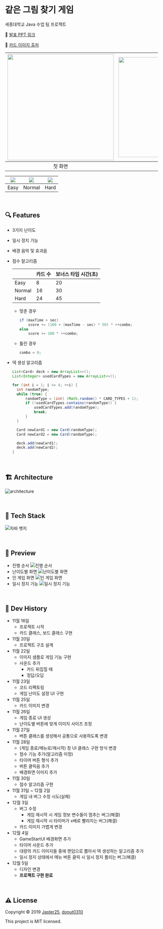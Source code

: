 # 같은 그림 찾기 게임

세종대학교 Java 수업 팀 프로젝트

🔗 [발표 PPT 링크](https://onedrive.live.com/view.aspx?resid=37D925D4498BC6CA!1666&ithint=file%2Cpptx&authkey=!AEPMe6szJlL-xOw)

🔗 [카드 이미지 출처](https://game-icons.net/)

| <img src="https://imgur.com/c4DIVs7.png" width=350/> | <img src="https://imgur.com/bopgn23.png" width=330/> |
| :--------------------------------------------------: | :--------------------------------------------------: |
|                       첫 화면                        |                       인 게임                        |

| <img src="https://imgur.com/sABKw0L.gif" /> | <img src="https://imgur.com/4Hws9bN.gif"/> | <img src="https://imgur.com/dLO7TUg.gif" /> |
| :-----------------------------------------: | :----------------------------------------: | :-----------------------------------------: |
|                    Easy                     |                   Normal                   |                    Hard                     |

<br>

## **🔍 Features**

- 3가지 난이도
- 일시 정지 기능
- 배경 음악 및 효과음
- 점수 알고리즘

  |        | 카드 수 | 보너스 타임 시간(초) |
  | ------ | ------- | -------------------- |
  | Easy   | 8       | 20                   |
  | Normal | 16      | 30                   |
  | Hard   | 24      | 45                   |

  - 맞춘 경우
    ```java
    if (maxTime > sec)
    	score += (100 + (maxTime - sec) * 50) * ++combo;
    else
    	score += 100 * ++combo;
    ```
  - 틀린 경우
    ```java
    combo = 0;
    ```

- 덱 생성 알고리즘

  ```java
  List<Card> deck = new ArrayList<>();
  List<Integer> usedCardTypes = new ArrayList<>();

  for (int i = 1; i <= 4; ++i) {
  	int randomType;
  	while (true) {
  		randomType = (int) (Math.random() * CARD_TYPES + 1);
  		if (!usedCardTypes.contains(randomType)) {
  			usedCardTypes.add(randomType);
  			break;
  		}
  	}

  	Card newCard1 = new Card(randomType);
  	Card newCard2 = new Card(randomType);

  	deck.add(newCard1);
  	deck.add(newCard2);
  }
  ```

<br>

## **🏗 Architecture**

![architecture](https://imgur.com/lgvWSYs.png)

<br>

## **🧱 Tech Stack**

![자바 뱃지](https://img.shields.io/badge/JAVA%2011-007396?style=for-the-badge&logo=java&logoColor=white.png)

<br>

## **📸 Preview**

- 진행 순서
  ![진행 순서](https://imgur.com/jvOCi8E.png)
- 난이도별 화면
  ![난이도별 화면](https://imgur.com/FOGpqGF.png)
- 인 게임 화면
  ![인 게임 화면](https://imgur.com/OKuPiqR.png)
- 일시 정지 기능
  ![일시 정지 기능](https://imgur.com/0vZjqc0.png)

<br>

## 🐾 Dev History

- 11월 16일
  - 프로젝트 시작
  - 카드 클래스, 보드 클래스 구현
- 11월 20일
  - 프로젝트 구조 설계
- 11월 22일
  - 이미지 샘플로 게임 기능 구현
  - 사운드 추가
    - 카드 뒤집힐 때
    - 정답/오답
- 11월 23일
  - 코드 리팩토링
  - 게임 난이도 설정 UI 구현
- 11월 25일
  - 카드 이미지 변경
- 11월 26일
  - 게임 종료 UI 생성
  - 난이도별 버튼에 맞게 이미지 사이즈 조정
- 11월 27일
  - 버튼 클래스를 생성해서 공통으로 사용하도록 변경
- 11월 28일
  - (게임 종료/메뉴로/재시작) 창 UI 클래스 구현 방식 변경
  - 점수 기능 추가(알고리즘 미정)
  - 타이머 버튼 형식 추가
  - 버튼 클릭음 추가
  - 배경화면 이미지 추가
- 11월 30일
  - 점수 알고리즘 구현
- 11월 31일 ~ 12월 2일
  - 게임 내 버그 수정 시도(실패)
- 12월 3일
  - 버그 수정
    - 게임 재시작 시 게임 정보 변수들이 멈추는 버그(해결)
    - 게임 재시작 시 타이머가 x배로 빨라지는 버그(해결)
  - 카드 이미지 가볍게 변경
- 12월 4일
  - GameStartUI 배경화면 추가
  - 타이머 사운드 추가
  - 대량의 카드 이미지들 중에 랜덤으로 뽑아서 덱 생성하는 알고리즘 추가
  - 일시 정지 상태에서 메뉴 버튼 클릭 시 일시 정지 풀리는 버그(해결)
- 12월 5일
  - 디자인 변경
  - **프로젝트 구현 완료**

<br>

## **⚠️ License**

Copyright © 2019 [Jaster25](https://github.com/Jaster25), [donut0310](https://github.com/donut0310)

This project is MIT licensed.
